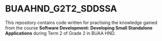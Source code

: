 # BUAAHND_G2T2_SDDSSA

This repository contains code written for practising the knowledge gained from the course **Software Development: Developing Small Standalone Applications** during Term 2 of Grade 2 in BUAA HND.